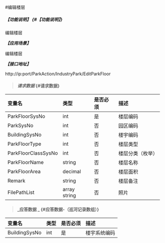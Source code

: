 #编辑楼层

##### _【功能说明】_ {#【功能说明】}

编辑楼层

_**【应用场景】**_

编辑楼层

_**【接口地址】**_

http://ip:port/ParkAction/IndustryPark/EditParkFloor

> #### _请求数据_ {#请求数据}

| 变量名 | 类型 | 是否必须 | 描述 |
| :--- | :--- | :--- | :--- |
| ParkFloorSysNo | int | 是 | 楼层编码 |
| ParkSysNo | int | 否 | 园区编码 |
| BuildingSysNo | int | 否 | 楼宇编码 |
| ParkFloorType | int | 否|楼层类型|
| ParkFloorClassSysNo | int | 否 | 楼层分类（枚举） |
| ParkFloorName | string | 否 | 楼层名称 |
| ParkFloorArea| decimal | 否 | 楼层面积|
| Remark | string | 否 | 楼层备注 |
| FilePathList | array string | 否 |照片 |



> #### _应答数据 _ {#应答数据-（巡河记录数组）}

| 变量名 | 类型 | 是否必须 | 描述 |
| :--- | :--- | :--- | :--- |
| BuildingSysNo | int | 是 | 楼宇系统编码 |


